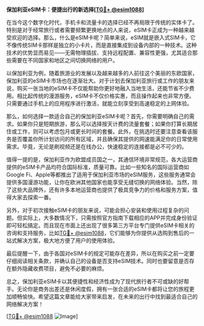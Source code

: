 **保加利亚eSIM卡：便捷出行的新选择[[TG💪+ @esim1088](https://t.me/s/esim1088)]**

在当今这个数字化时代，手机卡和流量卡的选择已经不再局限于传统的实体卡了。特别是对于经常旅行或者需要频繁更换地点的人来说，eSIM卡正成为一种越来越受欢迎的选择。那么，什么是eSIM卡呢？简单来说，eSIM就是嵌入式SIM卡，它不像传统SIM卡那样是独立的小卡片，而是直接集成到设备内部的一种技术。这种技术的优势显而易见——无需物理插拔、支持远程配置、兼容性更强，尤其适合那些需要在不同国家和地区之间切换网络的用户。

以保加利亚为例，随着旅游业的发展以及越来越多的人前往这个美丽的东欧国家，保加利亚的eSIM卡市场也在逐渐壮大。对于计划去保加利亚旅行或工作的朋友来说，购买一张当地的eSIM卡不仅能帮助你更好地融入当地生活，还能节省不少费用。相比起传统的漫游服务，eSIM卡不仅价格实惠，而且操作起来也非常方便。只需要通过手机上的应用程序进行激活，就能立刻享受到高速稳定的上网体验。

那么，如何选择一款适合自己的保加利亚eSIM卡呢？首先，你需要明确自己的需求。如果你只是短期旅游，那么可以选择按天计费的流量套餐；如果你打算长期居住或工作，则可以考虑包月或更长时间的套餐。此外，在挑选时还要注意查看该服务是否覆盖你所计划访问的所有区域，并且确保其提供的网速能满足你的日常使用需求。毕竟，无论是刷视频还是在线办公，快速稳定的连接都是必不可少的。

值得一提的是，保加利亚作为欧盟成员国之一，其通信环境非常规范，各大运营商提供的eSIM卡产品均符合国际标准，质量可靠。比如一些知名的国际运营商如Google Fi、Apple等都推出了适用于保加利亚市场的eSIM服务，这些服务通常会提供多国漫游功能，让你在欧洲其他国家也能享受无缝切换的网络体验。当然，除了这些大品牌外，还有许多本地运营商也提供了极具竞争力的价格和服务方案，值得大家去探索一番。

另外，对于初次接触eSIM卡的朋友来说，可能会担心安装和使用过程复杂的问题。但实际上，大多数情况下，只需按照官方指南下载相应的APP并完成身份验证即可轻松搞定。而且现在市面上还出现了很多第三方平台专门提供eSIM卡相关的咨询和支持服务，比如[TG💪+ @esim1088](https://t.me/s/esim1088)，它们能够为你提供从选购到售后的一站式解决方案，极大地方便了用户的使用体验。

最后提醒一下，由于各国对eSIM卡的规定可能存在差异，所以在购买之前一定要仔细阅读相关条款，并确认自己的设备是否支持eSIM技术。同时也要留意是否存在额外隐藏收费项目，避免不必要的麻烦。

总之，保加利亚eSIM卡以其便捷性和经济性成为了现代旅行者不可或缺的好帮手。无论你是商务出差还是休闲度假，拥有一张合适的eSIM卡都将让您的旅程更加顺畅愉快。希望这篇文章能给大家带来启发，在未来的出行中找到最适合自己的网络解决方案！

[[TG💪+ @esim1088](https://t.me/s/esim1088) ![Image](https://i.postimg.cc/4NQfJmqS/Snipaste-2025-05-13-00-14-12.png)]
